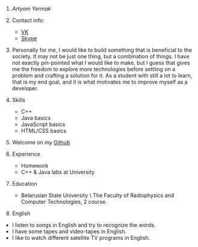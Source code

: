 1. *Artyom Yermak*
2. Contact info:
     * [VK](https://vk.com/id165283018) 
     * [Skype](https://join.skype.com/invite/aDIwFBwZIsMb)
3. Personally for me, I would like to build something that is beneficial to the society. It may not be just one thing, but a combination of things. I have not exactly pin-pointed what I would like to make, but I guess that gives me the freedom to explore more technologies before settling on a problem and crafting a solution for it. As a student with still a lot to learn, that is my end goal, and it is what motivates me to improve myself as a developer.
4. Skills
     * C++
     * Java basics 
     * JavaScript basics
     * HTML/CSS  basics
5. Welcome on my [Github](https://github.com/Artierm)
6. Experience 
     * Homework 
     * C++ & Java labs at University
7. Education 
     * Belarusian State University \ The Faculty of Radiophysics and Computer Technologies, 2 course.

8. English

*  I listen to songs in English and try to recognize the words.
* I have some tapes and video-tapes in English.
* I like to watch different satellite TV programs in English. 

